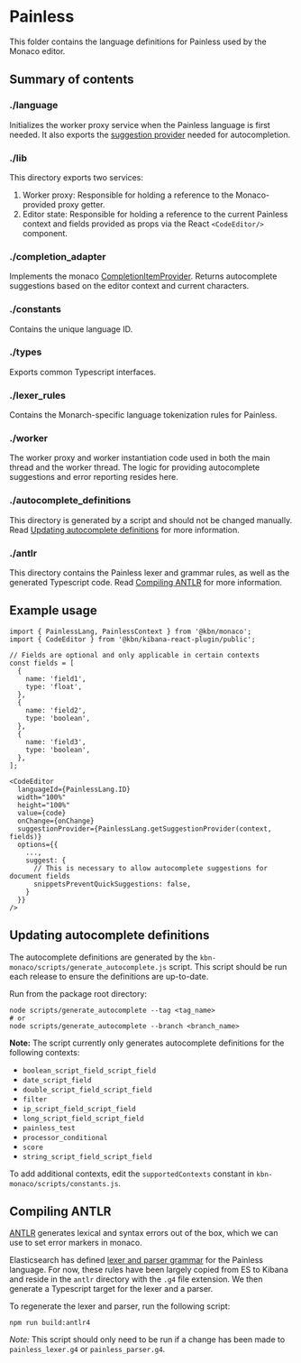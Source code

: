 # Painless

This folder contains the language definitions for Painless used by the Monaco editor.

## Summary of contents

### ./language

Initializes the worker proxy service when the Painless language is first needed. It also exports the [suggestion provider](https://microsoft.github.io/monaco-editor/api/interfaces/monaco.languages.completionitemprovider.html) needed for autocompletion.

### ./lib
This directory exports two services:

1. Worker proxy: Responsible for holding a reference to the Monaco-provided proxy getter.
2. Editor state: Responsible for holding a reference to the current Painless context and fields provided as props via the React `<CodeEditor/>` component.

### ./completion_adapter

Implements the monaco [CompletionItemProvider](https://microsoft.github.io/monaco-editor/api/interfaces/monaco.languages.completionitemprovider.html). Returns autocomplete suggestions based on the editor context and current characters.

### ./constants

Contains the unique language ID.

### ./types

Exports common Typescript interfaces.

### ./lexer_rules

Contains the Monarch-specific language tokenization rules for Painless.

### ./worker

The worker proxy and worker instantiation code used in both the main thread and the worker thread. The logic for providing autocomplete suggestions and error reporting resides here.

### ./autocomplete_definitions

This directory is generated by a script and should not be changed manually. Read [Updating autocomplete definitions](#updating-autocomplete-definitions) for more information.

### ./antlr
This directory contains the Painless lexer and grammar rules, as well as the generated Typescript code. Read [Compiling ANTLR](#compiling-ANTLR) for more information.

## Example usage

```
import { PainlessLang, PainlessContext } from '@kbn/monaco';
import { CodeEditor } from '@kbn/kibana-react-plugin/public';

// Fields are optional and only applicable in certain contexts
const fields = [
  {
    name: 'field1',
    type: 'float',
  },
  {
    name: 'field2',
    type: 'boolean',
  },
  {
    name: 'field3',
    type: 'boolean',
  },
];

<CodeEditor
  languageId={PainlessLang.ID}
  width="100%"
  height="100%"
  value={code}
  onChange={onChange}
  suggestionProvider={PainlessLang.getSuggestionProvider(context, fields)}
  options={{
    ...,
    suggest: {
      // This is necessary to allow autocomplete suggestions for document fields
      snippetsPreventQuickSuggestions: false,
    }
  }}
/>
```

## Updating autocomplete definitions

The autocomplete definitions are generated by the `kbn-monaco/scripts/generate_autocomplete.js` script. This script should be run each release to ensure the definitions are up-to-date.

Run from the package root directory:

```
node scripts/generate_autocomplete --tag <tag_name>
# or
node scripts/generate_autocomplete --branch <branch_name>
```

**Note:** The script currently only generates autocomplete definitions for the following contexts:

  - `boolean_script_field_script_field`
  - `date_script_field`
  - `double_script_field_script_field`
  - `filter`
  - `ip_script_field_script_field`
  - `long_script_field_script_field`
  - `painless_test`
  - `processor_conditional`
  - `score`
  - `string_script_field_script_field`

To add additional contexts, edit the `supportedContexts` constant in `kbn-monaco/scripts/constants.js`.

## Compiling ANTLR

[ANTLR](https://www.antlr.org/) generates lexical and syntax errors out of the box, which we can use to set error markers in monaco.

Elasticsearch has defined [lexer and parser grammar](https://github.com/elastic/elasticsearch/tree/master/modules/lang-painless/src/main/antlr) for the Painless language. For now, these rules have been largely copied from ES to Kibana and reside in the `antlr` directory with the `.g4` file extension. We then generate a Typescript target for the lexer and a parser.

To regenerate the lexer and parser, run the following script:

```
npm run build:antlr4
```

*Note:* This script should only need to be run if a change has been made to `painless_lexer.g4` or `painless_parser.g4`.
